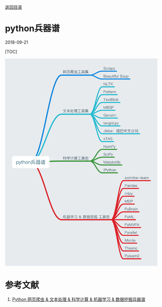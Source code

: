 [返回目录](../index.html)

# python兵器谱

2018-09-21

[TOC]

![python兵器谱](./assets/python兵器谱.png)

# 参考文献

1. [Python 网页爬虫 & 文本处理 & 科学计算 & 机器学习 & 数据挖掘兵器谱](https://mp.weixin.qq.com/s?__biz=MjM5ODkzMzMwMQ==&mid=202985544&idx=1&sn=9b621112a183911ec1e29c41048f2e48&mpshare=1&scene=23&srcid=0921MqB6fGdRaJdZ6OkQ9aFU)

